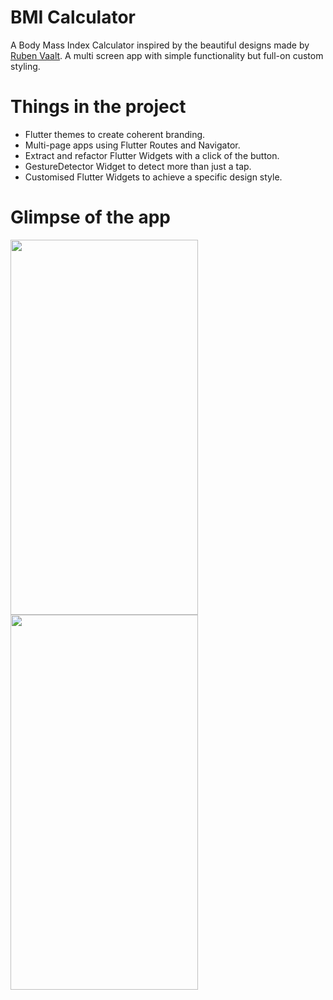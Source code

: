 


# BMI Calculator 

A Body Mass Index Calculator inspired by the beautiful designs made by [Ruben Vaalt](https://dribbble.com/shots/4585382-Simple-BMI-Calculator). A multi screen app with simple functionality but full-on custom styling. 

# Things in the project

- Flutter themes to create coherent branding. 
- Multi-page apps using Flutter Routes and Navigator.
- Extract and refactor Flutter Widgets with a click of the button. 
- GestureDetector Widget to detect more than just a tap.
- Customised Flutter Widgets to achieve a specific design style.

# Glimpse of the app

<img src="https://user-images.githubusercontent.com/68854742/119236893-89993480-bb57-11eb-996d-b1940ecff5d7.jpg" width="300" height="600">
<img src="https://user-images.githubusercontent.com/68854742/119236909-a9305d00-bb57-11eb-9664-7067bb1c6fae.jpg" width="300" height="600">
